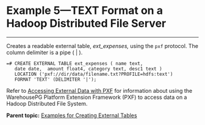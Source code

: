 # Example 5—TEXT Format on a Hadoop Distributed File Server
---

Creates a readable external table, *ext\_expenses,* using the `pxf` protocol. The column delimiter is a pipe \( \| \).

```
=# CREATE EXTERNAL TABLE ext_expenses ( name text, 
   date date,  amount float4, category text, desc1 text ) 
   LOCATION ('pxf://dir/data/filename.txt?PROFILE=hdfs:text') 
   FORMAT 'TEXT' (DELIMITER '|');

```

Refer to [Accessing External Data with PXF](pxf-overview.html) for information about using the WarehousePG Platform Extension Framework \(PXF\) to access data on a Hadoop Distributed File System.

**Parent topic:** [Examples for Creating External Tables](../external/creating-external-tables---examples.html)

